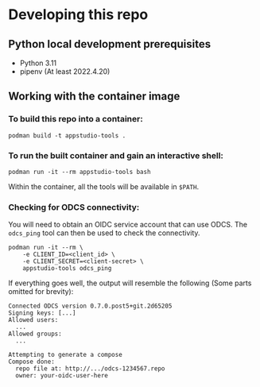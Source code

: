 # Developing this repo

## Python local development prerequisites
* Python 3.11
* pipenv (At least 2022.4.20)

## Working with the container image

### To build this repo into a container:
```
podman build -t appstudio-tools .
```

### To run the built container and gain an interactive shell:
```
podman run -it --rm appstudio-tools bash
```
Within the container, all the tools will be available in `$PATH`.

### Checking for ODCS connectivity:

You will need to obtain an OIDC service account that can use ODCS. The `odcs_ping` tool
can then be used to check the connectivity.
```
podman run -it --rm \
    -e CLIENT_ID=<client_id> \
    -e CLIENT_SECRET=<client-secret> \
    appstudio-tools odcs_ping
```

If everything goes well, the output will resemble the following (Some
parts omitted for brevity):
```
Connected ODCS version 0.7.0.post5+git.2d65205
Signing keys: [...]
Allowed users:
  ...
Allowed groups:
  ...

Attempting to generate a compose
Compose done:
  repo file at: http://.../odcs-1234567.repo
  owner: your-oidc-user-here
```
